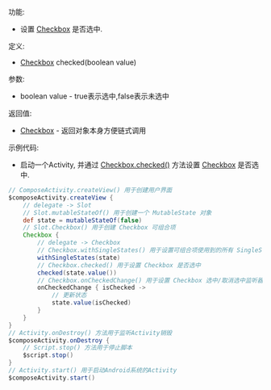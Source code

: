 功能:

+ 设置 [Checkbox](/API/UI/Compose/Widget/Checkbox/README.md) 是否选中.

定义:

+ [Checkbox](/API/UI/Compose/Widget/Checkbox/README.md) checked(boolean value)

参数:

+ boolean value - true表示选中,false表示未选中

返回值:

+ [Checkbox](/API/UI/Compose/Widget/Checkbox/README.md) - 返回对象本身方便链式调用

示例代码:

+ 启动一个Activity, 并通过 [Checkbox.checked()](/API/UI/Compose/Widget/Checkbox/README.md?id=checked)
  方法设置 [Checkbox](/API/UI/Compose/Widget/Checkbox/README.md) 是否选中.

```groovy
// ComposeActivity.createView() 用于创建用户界面
$composeActivity.createView {
    // delegate -> Slot
    // Slot.mutableStateOf() 用于创建一个 MutableState 对象
    def state = mutableStateOf(false)
    // Slot.Checkbox() 用于创建 Checkbox 可组合项
    Checkbox {
        // delegate -> Checkbox
        // Checkbox.withSingleStates() 用于设置可组合项使用到的所有 SingleState
        withSingleStates(state)
        // Checkbox.checked() 用于设置 Checkbox 是否选中
        checked(state.value())
        // Checkbox.onCheckedChange() 用于设置 Checkbox 选中/取消选中监听器
        onCheckedChange { isChecked ->
            // 更新状态
            state.value(isChecked)
        }
    }
}
// Activity.onDestroy() 方法用于监听Activity销毁
$composeActivity.onDestroy {
    // Script.stop() 方法用于停止脚本
    $script.stop()
}
// Activity.start() 用于启动Android系统的Activity
$composeActivity.start()
```